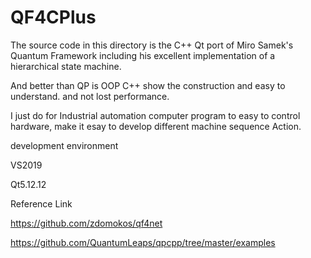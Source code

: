 # QF4CPlus

The source code in this directory is the C++ Qt port of Miro Samek's Quantum Framework including his excellent implementation of a hierarchical state machine. 

And better than QP is OOP C++ show the construction and easy to understand. and not lost performance.

I just do for Industrial automation computer program to easy to control hardware, make it esay to develop different machine sequence Action.

development environment

VS2019

Qt5.12.12



Reference Link

https://github.com/zdomokos/qf4net

https://github.com/QuantumLeaps/qpcpp/tree/master/examples

